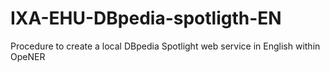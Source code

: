 IXA-EHU-DBpedia-spotligth-EN
============================

Procedure to create a local DBpedia Spotlight web service in English within OpeNER